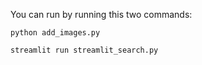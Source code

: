 You can run by running this two commands:
  ```
python add_images.py

streamlit run streamlit_search.py
```
